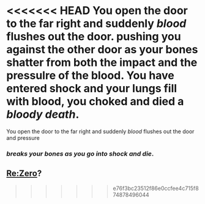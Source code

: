 <<<<<<< HEAD
You open the door to the far right and suddenly *blood* flushes out the door. pushing you against the other door as your bones shatter from both the impact and the pressulre of the blood. You have entered shock and your lungs fill with blood, you choked and died a _bloody death_.
=======
You open the door to the far right and suddenly *blood* flushes out the door and pressure  
### *breaks your bones as you go into shock and die*.

## [Re:Zero](../README.md)?
>>>>>>> e76f3bc23512f86e0ccfee4c715f874878496044

